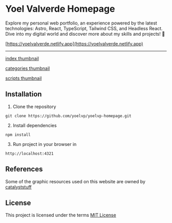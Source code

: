 # Yoel Valverde Homepage

Explore my personal web portfolio, an experience powered by the latest technologies: Astro, React, TypeScript, Tailwind CSS, and Headless React. Dive into my digital world and discover more about my skills and projects! 🚀

[https://yoelvalverde.netlify.app](https://yoelvalverde.netlify.app)

--------

[index thumbnail](./doc/index.png)

[categories thumbnail](./doc/categories.png)

[scripts thumbnail](./doc/scripts.png)


## Installation

1. Clone the repository
```
git clone https://github.com/yoelvp/yoelvp-homepage.git
```
2. Install dependencies
```
npm install
```
3. Run project in your browser in
```
http://localhost:4321
```


## References

Some of the graphic resources used on this website are owned by [catalyststuff](https://www.freepik.com/author/catalyststuff)


## License
This project is licensed under the terms [MIT License](./LICENSE)
